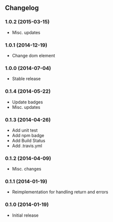 ## Changelog

### 1.0.2 (2015-03-15)

* Misc. updates

### 1.0.1 (2014-12-19)

* Change dom element

### 1.0.0 (2014-07-04)

* Stable release

### 0.1.4 (2014-05-22)

* Update badges
* Misc. updates

### 0.1.3 (2014-04-26)

* Add unit test
* Add npm badge
* Add Build Status
* Add .travis.yml

### 0.1.2 (2014-04-09)

* Misc. changes

### 0.1.1 (2014-01-19)

* Reimplementation for handling return and errors

### 0.1.0 (2014-01-19)

* Initial release